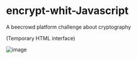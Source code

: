 # encrypt-whit-Javascript
A beecrowd platform challenge about cryptography

(Temporary HTML interface)

![image](https://user-images.githubusercontent.com/101835324/182137480-08e21c78-773a-4813-8e9d-dbbe194c08a6.png)
